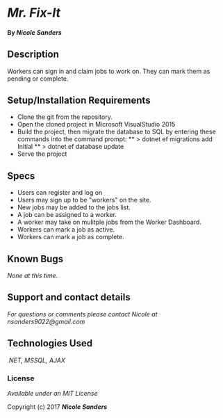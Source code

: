 # _Mr. Fix-It_

#### By _**Nicole Sanders**_

## Description

Workers can sign in and claim jobs to work on. They can mark them as pending or complete.

## Setup/Installation Requirements

* Clone the git from the repository.
* Open the cloned project in Microsoft VisualStudio 2015
* Build the project, then migrate the database to SQL by entering these commands into the command prompt:
	** > dotnet ef migrations add Initial
	** > dotnet ef database update
* Serve the project

## Specs
* Users can register and log on
* Users may sign up to be "workers" on the site.
* New jobs may be added to the jobs list.
* A job can be assigned to a worker.
* A worker may take on mulitple jobs from the Worker Dashboard.
* Workers can mark a job as active.
* Workers can mark a job as complete.


## Known Bugs

_None at this time._

## Support and contact details

_For questions or comments please contact Nicole at nsanders9022@gmail.com_

## Technologies Used

_.NET, MSSQL, AJAX_

### License

*Available under an MIT License*

Copyright (c) 2017 **_Nicole Sanders_**